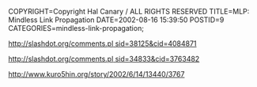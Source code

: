 COPYRIGHT=Copyright Hal Canary / ALL RIGHTS RESERVED
TITLE=MLP: Mindless Link Propagation
DATE=2002-08-16 15:39:50
POSTID=9
CATEGORIES=mindless-link-propagation;

[http://slashdot.org/comments.pl sid=38125&cid=4084871](http://slashdot.org/comments.pl?sid=38125&cid=4084871)

[http://slashdot.org/comments.pl sid=34833&cid=3763482](http://slashdot.org/comments.pl?sid=34833&cid=3763482)

<http://www.kuro5hin.org/story/2002/6/14/13440/3767>
